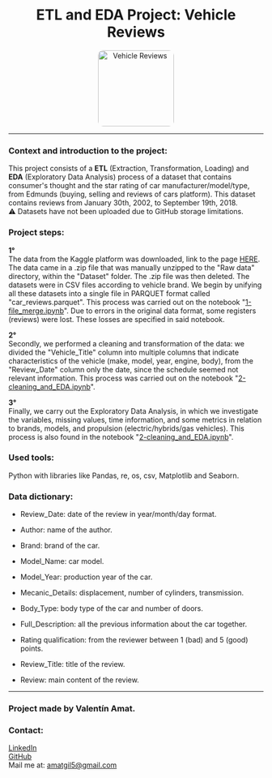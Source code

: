 <h1 align="center">ETL and EDA Project: Vehicle Reviews</h1>
<p align="center">
  <img src="https://s19538.pcdn.co/wp-content/uploads/2018/01/Edmunds-Logo.jpg" alt="Vehicle Reviews" width=auto height="150" style="border-radius: 10px;">
</p>

<hr/>

<h3>Context and introduction to the project:</h3>

This project consists of a **ETL** (Extraction, Transformation, Loading) and **EDA** (Exploratory Data Analysis) process of a dataset that contains consumer's thought and the star rating of car manufacturer/model/type, from Edmunds (buying, selling and reviews of cars platform). This dataset contains reviews from January 30th, 2002, to September 19th, 2018.  
⚠️ Datasets have not been uploaded due to GitHub storage limitations.

<h3>Project steps:</h3>

**1°**  
The data from the Kaggle platform was downloaded, link to the page <a href="https://www.kaggle.com/datasets/ankkur13/edmundsconsumer-car-ratings-and-reviews">HERE</a>. The data came in a .zip file that was manually unzipped to the "Raw data" directory, within the "Dataset" folder. The .zip file was then deleted. The datasets were in CSV files according to vehicle brand. We begin by unifying all these datasets into a single file in PARQUET format called "car_reviews.parquet". This process was carried out on the notebook "[1-file_merge.ipynb](1-file_merge.ipynb)". Due to errors in the original data format, some registers (reviews) were lost. These losses are specified in said notebook.

**2°**  
Secondly, we performed a cleaning and transformation of the data: we divided the "Vehicle_Title" column into multiple columns that indicate characteristics of the vehicle (make, model, year, engine, body), from the "Review_Date" column only the date, since the schedule seemed not relevant information. This process was carried out on the notebook "[2-cleaning_and_EDA.ipynb](2-cleaning_and_EDA.ipynb)".  

**3°**  
Finally, we carry out the Exploratory Data Analysis, in which we investigate the variables, missing values, time information, and some metrics in relation to brands, models, and propulsion (electric/hybrids/gas vehicles). This process is also found in the notebook "[2-cleaning_and_EDA.ipynb](2-cleaning_and_EDA.ipynb)".

<h3>Used tools:</h3>  
Python with libraries like Pandas, re, os, csv, Matplotlib and Seaborn.

<h3>Data dictionary:</h3>

- Review_Date: date of the review in year/month/day format.

- Author: name of the author.

- Brand: brand of the car.

- Model_Name: car model.

- Model_Year: production year of the car.

- Mecanic_Details: displacement, number of cylinders, transmission.

- Body_Type: body type of the car and number of doors.

- Full_Description: all the previous information about the car together.

- Rating	qualification: from the reviewer between 1 (bad) and 5 (good) points.

- Review_Title: title of the review.

- Review: main content of the review.



<hr/>
<h3>Project made by Valentín Amat.</h3>
<h3>Contact:</h3>

<a href="https://www.linkedin.com/in/valentinamat">LinkedIn</a>  
<a href="https://github.com/ValentinAmat">GitHub</a>  
Mail me at: amatgil5@gmail.com
